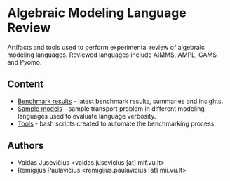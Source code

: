 # Algebraic Modeling Language Review

Artifacts and tools used to perform experimental review of algebraic modeling languages. Reviewed languages include AIMMS, AMPL, GAMS and Pyomo.

## Content

- [Benchmark results](benchmark/) - latest benchmark results, summaries and insights.
- [Sample models](models/) - sample transport problem in different modeling languages used to evaluate language verbosity.
- [Tools](tools/) - bash scripts created to automate the benchmarking process.

## Authors

- Vaidas Jusevičius <vaidas.jusevicius [at] mif.vu.lt>
- Remigijus Paulavičius <remigijus.paulavicius [at] mii.vu.lt>